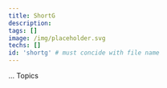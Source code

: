 ```yaml
---
title: ShortG
description: 
tags: []
image: /img/placeholder.svg
techs: []
id: 'shortg' # must concide with file name
---
```


... Topics